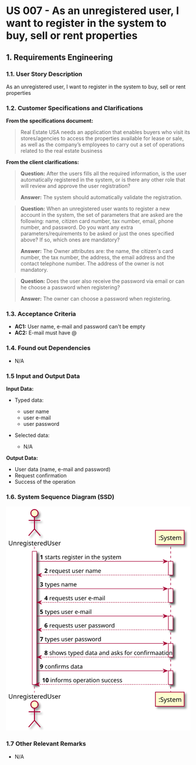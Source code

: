 # US 007 - As an unregistered user, I want to register in the system to buy, sell or rent properties 

## 1. Requirements Engineering


### 1.1. User Story Description


As an unregistered user, I want to register in the system to buy, sell or rent properties


### 1.2. Customer Specifications and Clarifications 


**From the specifications document:**

>Real Estate USA needs an application that enables buyers who visit its stores/agencies to access the
properties available for lease or sale, as well as the company’s employees to carry out a set of
operations related to the real estate business


**From the client clarifications:**

> **Question:** After the users fills all the required information, is the user automatically registered in the system, or is there any other role that will review and approve the user registration?
>  
> **Answer:** The system should automatically validate the registration.


> **Question:** When an unregistered user wants to register a new account in the system, the set of parameters that are asked are the following: name, citizen card number, tax number, email, phone number, and password. Do you want any extra parameters/requirements to be asked or just the ones specified above? If so, which ones are mandatory?
>  
> **Answer:** The Owner attributes are: the name, the citizen's card number, the tax number, the address, the email address and the contact telephone number. The address of the owner is not mandatory.

> **Question:** Does the user also receive the password via email or can he choose a password when registering?
>  
> **Answer:** The owner can choose a password when registering.


### 1.3. Acceptance Criteria


* **AC1:** User name, e-mail and password can't be empty
* **AC2:** E-mail must have @


### 1.4. Found out Dependencies


* N/A


### 1.5 Input and Output Data


**Input Data:**

* Typed data:
	* user name
	* user e-mail
	* user password
	
	
* Selected data:
	* N/A


**Output Data:**

*  User data (name, e-mail and password)
*  Request confirmation
*  Success of the operation

### 1.6. System Sequence Diagram (SSD)


![System Sequence Diagram](svg/us007-system-sequence-diagram.svg)


### 1.7 Other Relevant Remarks

* N/A
